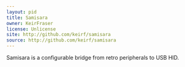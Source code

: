 ```yaml
---
layout: pid
title: Samisara
owner: KeirFraser
license: Unlicense
site: http://github.com/keirf/samisara
source: http://github.com/keirf/samisara
---
```

Samisara is a configurable bridge from retro peripherals to USB HID.
